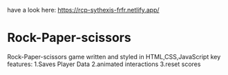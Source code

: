 have a look here: https://rcp-sythexis-frfr.netlify.app/

# Rock-Paper-scissors
Rock-Paper-scissors game written and styled in HTML,CSS,JavaScript
key features:
1.Saves Player Data
2.animated interactions
3.reset scores
